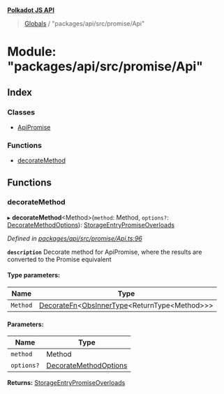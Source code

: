 **[Polkadot JS API](../README.md)**

> [Globals](../globals.md) / "packages/api/src/promise/Api"

# Module: "packages/api/src/promise/Api"

## Index

### Classes

* [ApiPromise](../classes/_packages_api_src_promise_api_.apipromise.md)

### Functions

* [decorateMethod](_packages_api_src_promise_api_.md#decoratemethod)

## Functions

### decorateMethod

▸ **decorateMethod**\<Method>(`method`: Method, `options?`: [DecorateMethodOptions](../interfaces/_packages_api_src_types_base_.decoratemethodoptions.md)): [StorageEntryPromiseOverloads](../interfaces/_packages_api_src_types_storage_.storageentrypromiseoverloads.md)

*Defined in [packages/api/src/promise/Api.ts:96](https://github.com/polkadot-js/api/blob/d3703c072/packages/api/src/promise/Api.ts#L96)*

**`description`** Decorate method for ApiPromise, where the results are converted to the Promise equivalent

#### Type parameters:

Name | Type |
------ | ------ |
`Method` | [DecorateFn](_packages_api_src_types_base_.md#decoratefn)\<[ObsInnerType](_packages_api_src_types_base_.md#obsinnertype)\<ReturnType\<Method>>> |

#### Parameters:

Name | Type |
------ | ------ |
`method` | Method |
`options?` | [DecorateMethodOptions](../interfaces/_packages_api_src_types_base_.decoratemethodoptions.md) |

**Returns:** [StorageEntryPromiseOverloads](../interfaces/_packages_api_src_types_storage_.storageentrypromiseoverloads.md)
